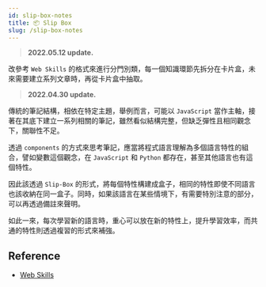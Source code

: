 ```yaml
---
id: slip-box-notes
title: 📦 Slip Box
slug: /slip-box-notes
---
```


> **2022.05.12 update.**

改參考 `Web Skills` 的格式來進行分門別類，每一個知識環節先拆分在卡片盒，未來需要建立系列文章時，再從卡片盒中抽取。

> **2022.04.30 update.**

傳統的筆記結構，相依在特定主題，舉例而言，可能以 `JavaScript` 當作主軸，接著在其底下建立一系列相關的筆記，雖然看似結構完整，但缺乏彈性且相同觀念下，關聯性不足。

透過 `components` 的方式來思考筆記，應當將程式語言理解為多個語言特性的組合，譬如變數這個觀念，在 `JavaScript` 和 `Python` 都存在，甚至其他語言也有這個特性。

因此該透過 `Slip-Box` 的形式，將每個特性構建成盒子，相同的特性即使不同語言也該收納在同一盒子。同時，如果該語言在某些情境下，有需要特別注意的部分，可以再透過備註來聲明。

如此一來，每次學習新的語言時，重心可以放在新的特性上，提升學習效率，而共通的特性則透過複習的形式來補強。

## Reference

- [Web Skills](https://andreasbm.github.io/web-skills/?compact#progressive-webapps)
